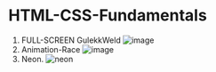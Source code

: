 ﻿# HTML-CSS-Fundamentals
1. FULL-SCREEN GulekkWeld
![image](https://user-images.githubusercontent.com/31259850/213196692-496933a8-e115-48b7-a8bb-aa8bd219da8b.png)
2. Animation-Race
![image](https://user-images.githubusercontent.com/31259850/213197641-ef6a6d22-c88d-4dd7-b036-18f5cace20f6.png)
3. Neon.
![neon](https://user-images.githubusercontent.com/31259850/213554963-2b7709c3-3871-408e-a9a1-04c98b246da0.PNG)

